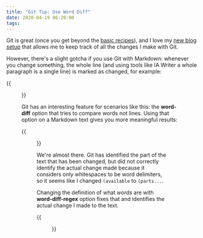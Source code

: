 ```yaml
---
title: "Git Tip: Use Word Diff"
date: 2020-04-19 06:20:00
tags:
---
```

Git is great (once you get beyond the [basic recipes](https://xkcd.com/1597/)), and I love my [new blog setup](/2020/03/ipspace-blog-runs-on-hugo.html) that allows me to keep track of all the changes I make with Git.

However, there's a slight gotcha if you use Git with Markdown: whenever you change something, the whole line (and using tools like IA Writer a whole paragraph is a single line) is marked as changed, for example:
<!--more-->
{{<figure src="/2020/04/git-diff.jpg" caption="Default **git diff** printout on a Markdown change" >}} 

Git has an interesting feature for scenarios like this: the **word-diff** option that tries to compare words not lines. Using that option on a Markdown text gives you more meaningful results:

{{<figure src="/2020/04/git-word-diff.png" caption="Using **word-diff** option" >}}

We're almost there. Git has identified the part of the text that has been changed, but did not correctly identify the actual change made because it considers only whitespaces to be word delimiters, so it seems like I changed `(available` to `(parts...`.

Changing the definition of what _words_ are with **word-diff-regex** option fixes that and identifies the actual change I made to the text.

{{<figure src="/2020/04/git-word-diff-regex.jpg" caption="Changing what a word is with **word-diff-regex** option" >}}




